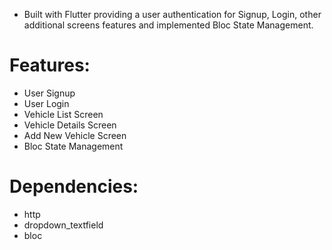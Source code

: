  * Built with Flutter providing a user authentication for Signup, Login, other additional screens features and implemented Bloc State Management.

# Features: 
 
- User Signup
- User Login
- Vehicle List Screen 
- Vehicle Details Screen 
- Add New Vehicle Screen 
- Bloc State Management 

# Dependencies:

- http
- dropdown_textfield
- bloc